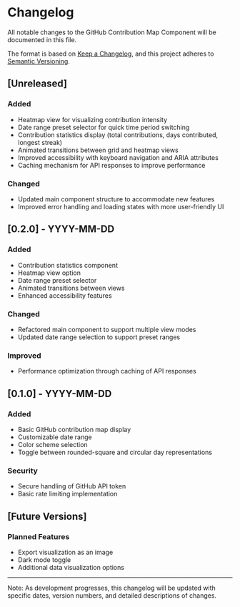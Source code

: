 # Changelog

All notable changes to the GitHub Contribution Map Component will be documented in this file.

The format is based on [Keep a Changelog](https://keepachangelog.com/en/1.0.0/),
and this project adheres to [Semantic Versioning](https://semver.org/spec/v2.0.0.html).

## [Unreleased]

### Added
- Heatmap view for visualizing contribution intensity
- Date range preset selector for quick time period switching
- Contribution statistics display (total contributions, days contributed, longest streak)
- Animated transitions between grid and heatmap views
- Improved accessibility with keyboard navigation and ARIA attributes
- Caching mechanism for API responses to improve performance

### Changed
- Updated main component structure to accommodate new features
- Improved error handling and loading states with more user-friendly UI

## [0.2.0] - YYYY-MM-DD

### Added
- Contribution statistics component
- Heatmap view option
- Date range preset selector
- Animated transitions between views
- Enhanced accessibility features

### Changed
- Refactored main component to support multiple view modes
- Updated date range selection to support preset ranges

### Improved
- Performance optimization through caching of API responses

## [0.1.0] - YYYY-MM-DD

### Added
- Basic GitHub contribution map display
- Customizable date range
- Color scheme selection
- Toggle between rounded-square and circular day representations

### Security
- Secure handling of GitHub API token
- Basic rate limiting implementation

## [Future Versions]

### Planned Features
- Export visualization as an image
- Dark mode toggle
- Additional data visualization options

---

Note: As development progresses, this changelog will be updated with specific dates, version numbers, and detailed descriptions of changes.
